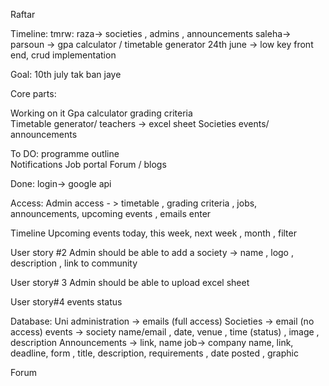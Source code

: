 Raftar


Timeline:
tmrw: raza-> societies , admins , announcements
saleha-> parsoun -> gpa calculator / timetable generator 
24th june -> low key front end, crud implementation 


Goal: 10th july tak ban jaye

Core parts:


Working on it 
Gpa calculator
grading criteria  
Timetable generator/ teachers  -> excel sheet 
Societies 
events/ announcements

To DO:
programme outline                                      
Notifications 
Job portal 
Forum / blogs 

Done:
login-> google api 




Access: 
Admin access  - > timetable , grading criteria , jobs, announcements, upcoming events , emails enter 


Timeline 
Upcoming events today, this week, next week , month , filter 
 

User story #2 
Admin should be able to add a society -> name , logo , description , link to community 

User story# 3 
Admin should be able to upload excel sheet 

User story#4 
events status 


Database:
Uni administration  -> emails (full access)
Societies  -> email  (no access)
events -> society name/email , date, venue , time (status) , image , description 
Announcements -> link, name
job-> company name, link, deadline, form , title, description, requirements , date posted , graphic 

Forum 








